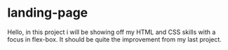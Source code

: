 # landing-page
Hello, in this project i will be showing off my HTML and CSS skills with a focus in flex-box.
    It should be quite the improvement from my last project.